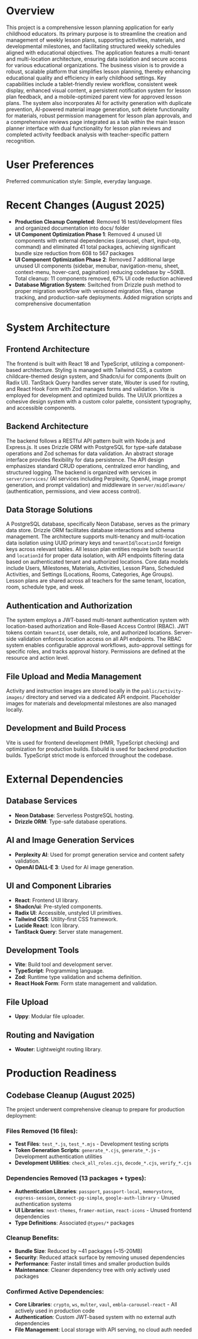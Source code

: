 # Overview
This project is a comprehensive lesson planning application for early childhood educators. Its primary purpose is to streamline the creation and management of weekly lesson plans, supporting activities, materials, and developmental milestones, and facilitating structured weekly schedules aligned with educational objectives. The application features a multi-tenant and multi-location architecture, ensuring data isolation and secure access for various educational organizations. The business vision is to provide a robust, scalable platform that simplifies lesson planning, thereby enhancing educational quality and efficiency in early childhood settings. Key capabilities include a tablet-friendly review workflow, consistent week display, enhanced visual content, a persistent notification system for lesson plan feedback, and a mobile-optimized parent view for approved lesson plans. The system also incorporates AI for activity generation with duplicate prevention, AI-powered material image generation, soft delete functionality for materials, robust permission management for lesson plan approvals, and a comprehensive reviews page integrated as a tab within the main lesson planner interface with dual functionality for lesson plan reviews and completed activity feedback analysis with teacher-specific pattern recognition.

# User Preferences
Preferred communication style: Simple, everyday language.

# Recent Changes (August 2025)
- **Production Cleanup Completed**: Removed 16 test/development files and organized documentation into docs/ folder
- **UI Component Optimization Phase 1**: Removed 4 unused UI components with external dependencies (carousel, chart, input-otp, command) and eliminated 41 total packages, achieving significant bundle size reduction from 608 to 567 packages
- **UI Component Optimization Phase 2**: Removed 7 additional large unused UI components (sidebar, menubar, navigation-menu, sheet, context-menu, hover-card, pagination) reducing codebase by ~50KB. Total cleanup: 11 components removed, 67% UI code reduction achieved
- **Database Migration System**: Switched from Drizzle push method to proper migration workflow with versioned migration files, change tracking, and production-safe deployments. Added migration scripts and comprehensive documentation

# System Architecture
## Frontend Architecture
The frontend is built with React 18 and TypeScript, utilizing a component-based architecture. Styling is managed with Tailwind CSS, a custom childcare-themed design system, and Shadcn/ui for components (built on Radix UI). TanStack Query handles server state, Wouter is used for routing, and React Hook Form with Zod manages forms and validation. Vite is employed for development and optimized builds. The UI/UX prioritizes a cohesive design system with a custom color palette, consistent typography, and accessible components.

## Backend Architecture
The backend follows a RESTful API pattern built with Node.js and Express.js. It uses Drizzle ORM with PostgreSQL for type-safe database operations and Zod schemas for data validation. An abstract storage interface provides flexibility for data persistence. The API design emphasizes standard CRUD operations, centralized error handling, and structured logging. The backend is organized with services in `server/services/` (AI services including Perplexity, OpenAI, image prompt generation, and prompt validation) and middleware in `server/middleware/` (authentication, permissions, and view access control).

## Data Storage Solutions
A PostgreSQL database, specifically Neon Database, serves as the primary data store. Drizzle ORM facilitates database interactions and schema management. The architecture supports multi-tenancy and multi-location data isolation using UUID primary keys and `tenantId`/`locationId` foreign keys across relevant tables. All lesson plan entities require both `tenantId` and `locationId` for proper data isolation, with API endpoints filtering data based on authenticated tenant and authorized locations. Core data models include Users, Milestones, Materials, Activities, Lesson Plans, Scheduled Activities, and Settings (Locations, Rooms, Categories, Age Groups). Lesson plans are shared across all teachers for the same tenant, location, room, schedule type, and week.

## Authentication and Authorization
The system employs a JWT-based multi-tenant authentication system with location-based authorization and Role-Based Access Control (RBAC). JWT tokens contain `tenantId`, user details, role, and authorized locations. Server-side validation enforces location access on all API endpoints. The RBAC system enables configurable approval workflows, auto-approval settings for specific roles, and tracks approval history. Permissions are defined at the resource and action level.

## File Upload and Media Management
Activity and instruction images are stored locally in the `public/activity-images/` directory and served via a dedicated API endpoint. Placeholder images for materials and developmental milestones are also managed locally.

## Development and Build Process
Vite is used for frontend development (HMR, TypeScript checking) and optimization for production builds. Esbuild is used for backend production builds. TypeScript strict mode is enforced throughout the codebase.

# External Dependencies
## Database Services
- **Neon Database**: Serverless PostgreSQL hosting.
- **Drizzle ORM**: Type-safe database operations.

## AI and Image Generation Services
- **Perplexity AI**: Used for prompt generation service and content safety validation.
- **OpenAI DALL-E 3**: Used for AI image generation.

## UI and Component Libraries
- **React**: Frontend UI library.
- **Shadcn/ui**: Pre-styled components.
- **Radix UI**: Accessible, unstyled UI primitives.
- **Tailwind CSS**: Utility-first CSS framework.
- **Lucide React**: Icon library.
- **TanStack Query**: Server state management.

## Development Tools
- **Vite**: Build tool and development server.
- **TypeScript**: Programming language.
- **Zod**: Runtime type validation and schema definition.
- **React Hook Form**: Form state management and validation.

## File Upload
- **Uppy**: Modular file uploader.

## Routing and Navigation
- **Wouter**: Lightweight routing library.

# Production Readiness

## Codebase Cleanup (August 2025)
The project underwent comprehensive cleanup to prepare for production deployment:

### Files Removed (16 files):
- **Test Files**: `test_*.js`, `test_*.mjs` - Development testing scripts
- **Token Generation Scripts**: `generate_*.cjs`, `generate_*.js` - Development authentication utilities
- **Development Utilities**: `check_all_roles.cjs`, `decode_*.cjs`, `verify_*.cjs`

### Dependencies Removed (13 packages + types):
- **Authentication Libraries**: `passport`, `passport-local`, `memorystore`, `express-session`, `connect-pg-simple`, `google-auth-library` - Unused authentication systems
- **UI Libraries**: `next-themes`, `framer-motion`, `react-icons` - Unused frontend dependencies
- **Type Definitions**: Associated `@types/*` packages

### Cleanup Benefits:
- **Bundle Size**: Reduced by ~41 packages (~15-20MB)
- **Security**: Reduced attack surface by removing unused dependencies
- **Performance**: Faster install times and smaller production builds
- **Maintenance**: Cleaner dependency tree with only actively used packages

### Confirmed Active Dependencies:
- **Core Libraries**: `crypto`, `ws`, `multer`, `vaul`, `embla-carousel-react` - All actively used in production code
- **Authentication**: Custom JWT-based system with no external auth dependencies
- **File Management**: Local storage with API serving, no cloud auth needed